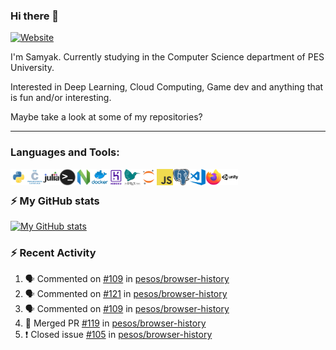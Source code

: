 ### Hi there 👋

[![Website](https://img.shields.io/website?label=samyaks.xyz&style=flat-square&url=https%3A%2F%2Fsamyaks.xyz)](https://samyaks.xyz)

I'm Samyak. Currently studying in the Computer Science department of PES University.

Interested in Deep Learning, Cloud Computing, Game dev and anything that is fun and/or interesting.

Maybe take a look at some of my repositories?

---

### Languages and Tools:

<img align="left" alt="Python" width="26px" src="https://raw.githubusercontent.com/github/explore/master/topics/python/python.png" />
<img align="left" alt="C" width="26px" src="https://raw.githubusercontent.com/github/explore/master/topics/c/c.png" />
<img align="left" alt="Julia" width="26px" src="https://raw.githubusercontent.com/github/explore/master/topics/julia/julia.png" />
<img align="left" alt="Terminal" width="26px" src="https://raw.githubusercontent.com/github/explore/master/topics/terminal/terminal.png" />
<img align="left" alt="Neovim" width="26px" src="https://raw.githubusercontent.com/github/explore/master/topics/neovim/neovim.png" />
<img align="left" alt="Docker" width="26px" src="https://raw.githubusercontent.com/github/explore/master/topics/docker/docker.png" />
<img align="left" alt="Heroku" width="26px" src="https://raw.githubusercontent.com/github/explore/master/topics/heroku/heroku.png" />
<img align="left" alt="LaTeX" width="26px" src="https://raw.githubusercontent.com/github/explore/master/topics/latex/latex.png" />
<img align="left" alt="Jupyter" width="26px" src="https://raw.githubusercontent.com/github/explore/master/topics/jupyter-notebook/jupyter-notebook.png" />
<img align="left" alt="JavaScript" width="26px" src="https://raw.githubusercontent.com/github/explore/master/topics/javascript/javascript.png" />
<img align="left" alt="PostgreSQL" width="26px" src="https://raw.githubusercontent.com/github/explore/master/topics/postgresql/postgresql.png" />
<img align="left" alt="VS Code" width="26px" src="https://raw.githubusercontent.com/github/explore/master/topics/visual-studio-code/visual-studio-code.png" />
<img align="left" alt="Firefox" width="26px" src="https://raw.githubusercontent.com/github/explore/master/topics/firefox/firefox.png" />
<img align="left" alt="Unity" width="26px" src="https://raw.githubusercontent.com/github/explore/master/topics/unity/unity.png" />

<br/>

### :zap: My GitHub stats
  [![My GitHub stats](https://github-readme-stats.vercel.app/api?username=Samyak2&count_private=true&show_icons=true&theme=radical)](https://github.com/anuraghazra/github-readme-stats)

### :zap: Recent Activity

<!--START_SECTION:activity-->
1. 🗣 Commented on [#109](https://github.com/pesos/browser-history/issues/109) in [pesos/browser-history](https://github.com/pesos/browser-history)
2. 🗣 Commented on [#121](https://github.com/pesos/browser-history/issues/121) in [pesos/browser-history](https://github.com/pesos/browser-history)
3. 🗣 Commented on [#109](https://github.com/pesos/browser-history/issues/109) in [pesos/browser-history](https://github.com/pesos/browser-history)
4. 🎉 Merged PR [#119](https://github.com/pesos/browser-history/pull/119) in [pesos/browser-history](https://github.com/pesos/browser-history)
5. ❗️ Closed issue [#105](https://github.com/pesos/browser-history/issues/105) in [pesos/browser-history](https://github.com/pesos/browser-history)
<!--END_SECTION:activity-->
